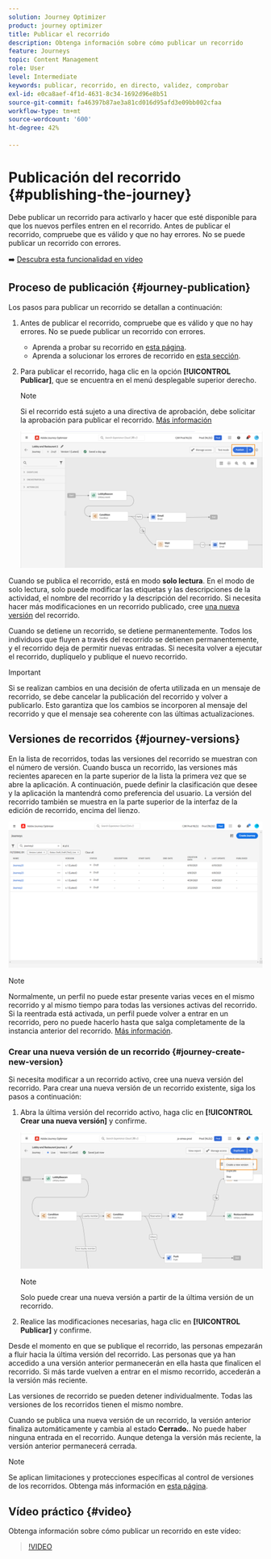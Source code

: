 ```yaml
---
solution: Journey Optimizer
product: journey optimizer
title: Publicar el recorrido
description: Obtenga información sobre cómo publicar un recorrido
feature: Journeys
topic: Content Management
role: User
level: Intermediate
keywords: publicar, recorrido, en directo, validez, comprobar
exl-id: e0ca8aef-4f1d-4631-8c34-1692d96e8b51
source-git-commit: fa46397b87ae3a81cd016d95afd3e09bb002cfaa
workflow-type: tm+mt
source-wordcount: '600'
ht-degree: 42%

---
```


# Publicación del recorrido {#publishing-the-journey}

Debe publicar un recorrido para activarlo y hacer que esté disponible para que los nuevos perfiles entren en el recorrido. Antes de publicar el recorrido, compruebe que es válido y que no hay errores. No se puede publicar un recorrido con errores.

➡️ [Descubra esta funcionalidad en vídeo](#video)

## Proceso de publicación {#journey-publication}

Los pasos para publicar un recorrido se detallan a continuación:

1. Antes de publicar el recorrido, compruebe que es válido y que no hay errores. No se puede publicar un recorrido con errores.

   * Aprenda a probar su recorrido en [esta página](testing-the-journey.md).
   * Aprenda a solucionar los errores de recorrido en [esta sección](../building-journeys/troubleshooting.md#checking-for-errors-before-testing).

1. Para publicar el recorrido, haga clic en la opción **[!UICONTROL Publicar]**, que se encuentra en el menú desplegable superior derecho.

   >[!NOTE]
   >
   > Si el recorrido está sujeto a una directiva de aprobación, debe solicitar la aprobación para publicar el recorrido. [Más información](../test-approve/gs-approval.md)

   ![](assets/journeyuc1_18.png)

Cuando se publica el recorrido, está en modo **solo lectura**. En el modo de solo lectura, solo puede modificar las etiquetas y las descripciones de la actividad, el nombre del recorrido y la descripción del recorrido. Si necesita hacer más modificaciones en un recorrido publicado, cree [una nueva versión](journey-ui.md#journey-versions) del recorrido.

Cuando se detiene un recorrido, se detiene permanentemente. Todos los individuos que fluyen a través del recorrido se detienen permanentemente, y el recorrido deja de permitir nuevas entradas. Si necesita volver a ejecutar el recorrido, duplíquelo y publique el nuevo recorrido.

>[!IMPORTANT]
>
>Si se realizan cambios en una decisión de oferta utilizada en un mensaje de recorrido, se debe cancelar la publicación del recorrido y volver a publicarlo. Esto garantiza que los cambios se incorporen al mensaje del recorrido y que el mensaje sea coherente con las últimas actualizaciones.

## Versiones de recorridos {#journey-versions}

En la lista de recorridos, todas las versiones del recorrido se muestran con el número de versión. Cuando busca un recorrido, las versiones más recientes aparecen en la parte superior de la lista la primera vez que se abre la aplicación. A continuación, puede definir la clasificación que desee y la aplicación la mantendrá como preferencia del usuario. La versión del recorrido también se muestra en la parte superior de la interfaz de la edición de recorrido, encima del lienzo.

![](assets/journeyversions1.png)

>[!NOTE]
>
>Normalmente, un perfil no puede estar presente varias veces en el mismo recorrido y al mismo tiempo para todas las versiones activas del recorrido. Si la reentrada está activada, un perfil puede volver a entrar en un recorrido, pero no puede hacerlo hasta que salga completamente de la instancia anterior del recorrido. [Más información](entry-management.md).

### Crear una nueva versión de un recorrido {#journey-create-new-version}

Si necesita modificar a un recorrido activo, cree una nueva versión del recorrido. Para crear una nueva versión de un recorrido existente, siga los pasos a continuación:

1. Abra la última versión del recorrido activo, haga clic en **[!UICONTROL Crear una nueva versión]** y confirme.

   ![](assets/journeyversions2.png)

   >[!NOTE]
   >
   >Solo puede crear una nueva versión a partir de la última versión de un recorrido.

1. Realice las modificaciones necesarias, haga clic en **[!UICONTROL Publicar]** y confirme.

Desde el momento en que se publique el recorrido, las personas empezarán a fluir hacia la última versión del recorrido. Las personas que ya han accedido a una versión anterior permanecerán en ella hasta que finalicen el recorrido. Si más tarde vuelven a entrar en el mismo recorrido, accederán a la versión más reciente.

Las versiones de recorrido se pueden detener individualmente. Todas las versiones de los recorridos tienen el mismo nombre.

Cuando se publica una nueva versión de un recorrido, la versión anterior finaliza automáticamente y cambia al estado **Cerrado.**. No puede haber ninguna entrada en el recorrido. Aunque detenga la versión más reciente, la versión anterior permanecerá cerrada.


>[!NOTE]
>
>Se aplican limitaciones y protecciones específicas al control de versiones de los recorridos. Obtenga más información en [esta página](../start/guardrails.md#journey-versions-journey-versions-g).


## Vídeo práctico {#video}

Obtenga información sobre cómo publicar un recorrido en este vídeo:

>[!VIDEO](https://video.tv.adobe.com/v/3424998?quality=12)